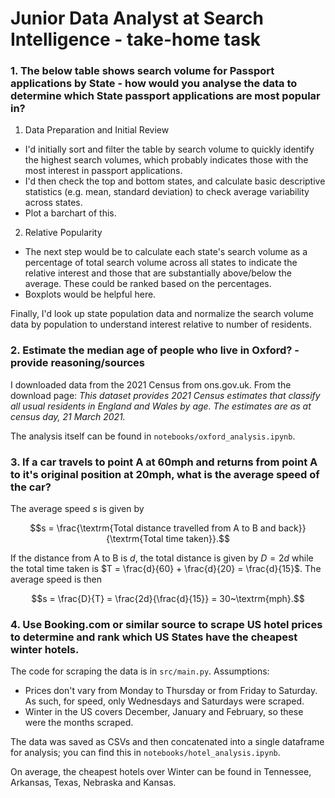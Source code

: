 # Junior Data Analyst at Search Intelligence - take-home task

### 1. The below table shows search volume for Passport applications by State - how would you analyse the data to determine which State passport applications are most popular in?

1. Data Preparation and Initial Review

- I'd initially sort and filter the table by search volume to quickly identify the highest search volumes, which probably indicates those with the most interest in passport applications.  
- I'd then check the top and bottom states, and calculate basic descriptive statistics (e.g. mean, standard deviation) to check average variability across states.  
- Plot a barchart of this.

2. Relative Popularity

- The next step would be to calculate each state's search volume as a percentage of total search volume across all states to indicate the relative interest and those that are substantially above/below the average. These could be ranked based on the percentages. 
- Boxplots would be helpful here.

Finally, I'd look up state population data and normalize the search volume data by population to understand interest relative to number of residents. 
	
### 2. Estimate the median age of people who live in Oxford? - provide reasoning/sources

I downloaded data from the 2021 Census from ons.gov.uk. From the download page:
    *This dataset provides 2021 Census estimates that classify all usual residents 
    in England and Wales by age. The estimates are as at census day, 21 March 2021.*

The analysis itself can be found in `notebooks/oxford_analysis.ipynb`.

### 3. If a car travels to point A at 60mph and returns from point A to it's original position at 20mph, what is the average speed of the car?

The average speed $s$ is given by
```math
s = \frac{\textrm{Total distance travelled from A to B and back}}{\textrm{Total time taken}}.
```
If the distance from A to B is $d$, the total distance is given by $D = 2d$ while the total time taken is $T = \frac{d}{60} + \frac{d}{20} = \frac{d}{15}$. The average speed is then 
```math
s = \frac{D}{T} = \frac{2d}{\frac{d}{15}} = 30~\textrm{mph}.
```

### 4. Use Booking.com or similar source to scrape US hotel prices to determine and rank which US States have the cheapest winter hotels.

The code for scraping the data is in `src/main.py`. Assumptions:

- Prices don't vary from Monday to Thursday or from Friday to Saturday. As such, for speed, only Wednesdays and Saturdays were scraped. 
- Winter in the US covers December, January and February, so these were the months scraped. 

The data was saved as CSVs and then concatenated into a single dataframe for analysis; you can find this in `notebooks/hotel_analysis.ipynb`.

On average, the cheapest hotels over Winter can be found in Tennessee, Arkansas, Texas, Nebraska and Kansas.